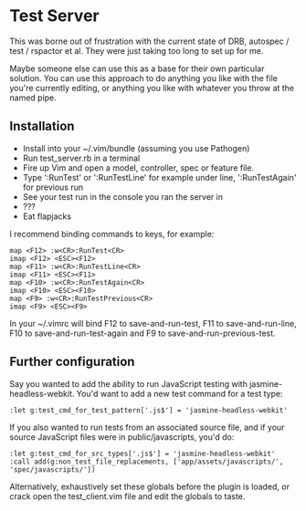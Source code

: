 # Test Server

This was borne out of frustration with the current state of DRB, autospec / test
/ rspactor et al. They were just taking too long to set up for me.

Maybe someone else can use this as a base for their own particular solution. You
can use this approach to do anything you like with the file you're currently
editing, or anything you like with whatever you throw at the named pipe.

## Installation

* Install into your ~/.vim/bundle (assuming you use Pathogen)
* Run test_server.rb in a terminal
* Fire up Vim and open a model, controller, spec or feature file.
* Type ':RunTest' or ':RunTestLine' for example under line, ':RunTestAgain' for previous run
* See your test run in the console you ran the server in
* ???
* Eat flapjacks

I recommend binding commands to keys, for example:

    map <F12> :w<CR>:RunTest<CR>
    imap <F12> <ESC><F12>
    map <F11> :w<CR>:RunTestLine<CR>
    imap <F11> <ESC><F11>
    map <F10> :w<CR>:RunTestAgain<CR>
    imap <F10> <ESC><F10>
    map <F9> :w<CR>:RunTestPrevious<CR>
    imap <F9> <ESC><F9>

In your ~/.vimrc will bind F12 to save-and-run-test, F11 to
save-and-run-line, F10 to save-and-run-test-again and F9 to save-and-run-previous-test.

## Further configuration

Say you wanted to add the ability to run JavaScript testing with
jasmine-headless-webkit. You'd want to add a new test command for a test type:

    :let g:test_cmd_for_test_pattern['.js$'] = 'jasmine-headless-webkit'

If you also wanted to run tests from an associated source file, and if your
source JavaScript files were in public/javascripts, you'd do:

    :let g:test_cmd_for_src_types['.js$'] = 'jasmine-headless-webkit'
    :call add(g:non_test_file_replacements, ['app/assets/javascripts/', 'spec/javascripts/'])

Alternatively, exhaustively set these globals before the plugin is loaded, or
crack open the test_client.vim file and edit the globals to taste.
